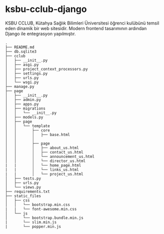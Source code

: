 # ksbu-cclub-django
KSBU CCLUB, Kütahya Sağlık Bilimleri Üniversitesi öğrenci kulübünü temsil eden dinamik bir web sitesidir. Modern frontend tasarımının ardından Django ile entegrasyon yapılmıştır. 

```
.
├── README.md
├── db.sqlite3
├── cclub
│   ├── __init__.py
│   ├── asgi.py
│   ├── project_context_processors.py
│   ├── settings.py
│   ├── urls.py
│   └── wsgi.py
├── manage.py
├── page
│   ├── __init__.py
│   ├── admin.py
│   ├── apps.py
│   ├── migrations
│   │   └── __init__.py
│   ├── models.py
│   ├── page
│   │   └── template
│   │       ├── core
│   │       │   ├── base.html
│   │       │   
│   │       ├── page
│   │       │   ├── about_us.html
│   │       │   ├── contact_us.html
│   │       │   └── announcement_us.html
│   │       │   └── director_us.html
|   |       │   └── home_page.html
|   |       │   └── links_us.html
|   |       │   └── project_us.html
│   ├── tests.py
│   ├── urls.py
│   └── views.py
├── requirements.txt
├── static_files
│   ├── css
│   │   └── bootstrap.min.css
|   |   └── font-awesome.min.css
│   └── js
│       └── bootstrap.bundle.min.js
|       └── slim.min.js
|       └── popper.min.js

```
